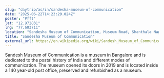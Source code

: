 ```yaml
---
slug: "daytrip/as/in/sandesha-museum-of-communication"
date: "2025-06-22T14:23:29.024Z"
poster: "Pfft"
lat: "12.972831"
lng: "77.603711"
location: "Sandesha Museum of Communication, Museum Road, Shanthala Nagar, Richmond Town, Bengaluru, Bangalore North, Bengaluru Urban, Karnataka, 560001, India"
title: "Sandesha Museum of Communication"
external_url: https://en.wikipedia.org/wiki/Sandesh_Museum_of_Communication
---
```

Sandesh Museum of Communication is a museum in Bangalore and is dedicated to the postal history of India and different modes of communication. The museum opened its doors in 2019 and is located inside a 140 year-old post office, preserved and refurbished as a museum.